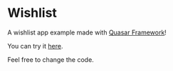 # Wishlist

A wishlist app example made with [Quasar Framework](https://quasar-framework.org/)!

You can try it [here]().

Feel free to change the code.